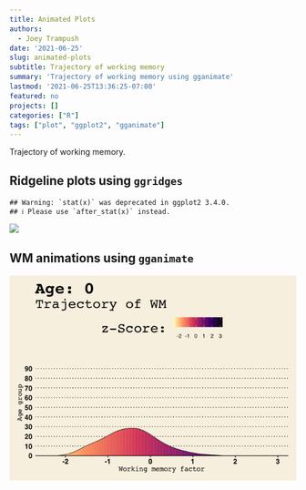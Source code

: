 ```yaml
---
title: Animated Plots
authors:
  - Joey Trampush
date: '2021-06-25'
slug: animated-plots
subtitle: Trajectory of working memory
summary: 'Trajectory of working memory using gganimate'
lastmod: '2021-06-25T13:36:25-07:00'
featured: no
projects: []
categories: ["R"]
tags: ["plot", "ggplot2", "gganimate"]
---
```


Trajectory of working memory.

## Ridgeline plots using `ggridges`






```
## Warning: `stat(x)` was deprecated in ggplot2 3.4.0.
## ℹ Please use `after_stat(x)` instead.
```

<img src="{{< blogdown/postref >}}index_files/figure-html/wm-1.svg" width="576" />

## WM animations using `gganimate`





![](anim.gif)<!-- -->
